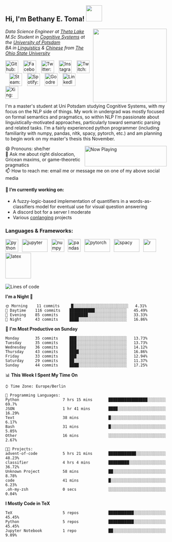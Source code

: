 <h2> Hi, I'm Bethany E. Toma! <img src="https://media.giphy.com/media/NMGc9JGgT89b2/giphy.gif" width="50"></h2>
<img align='right' src="https://media.giphy.com/media/jt8mEC6Kffbwbv2tNH/giphy.gif" width="230">
<p><em>
  Data Science Engineer at <a href="https://thetalake.com/">Theta Lake</a></br>
  M.Sc Student in <a href="https://www.ling.uni-potsdam.de/cogsys/">Cognitive Systems</a> at the <a href="https://www.uni-potsdam.de/en/university-of-potsdam">University of Potsdam</a></br>
  BA in <a href="https://linguistics.osu.edu/">Linguistics</a> & <a href="https://deall.osu.edu/">Chinese</a> from <a href="https://www.osu.edu/">The Ohio State University</a>
</em></p>
<p align="left">
<a href="https://github.com/betoma" target="blank"><img align="center" src="https://cdn.jsdelivr.net/npm/simple-icons@3.0.1/icons/github.svg" alt="Github: betoma" height="40" width="40" /></a> &nbsp;&nbsp;
<a href="https://www.facebook.com/sparksbet/" target="blank"><img align="center" src="https://cdn.jsdelivr.net/npm/simple-icons@3.0.1/icons/facebook.svg" alt="Facebook: /sparksbet" height="40" width="40" /></a> &nbsp;&nbsp;
<a href="https://twitter.com/Sparksbet" target="blank"><img align="center" src="https://cdn.jsdelivr.net/npm/simple-icons@3.0.1/icons/twitter.svg" alt="Twitter: @sparksbet" height="40" width="40" /></a> &nbsp;&nbsp;
<a href="https://www.instagram.com/bethanyetoma/" target="blank"><img align="center" src="https://cdn.jsdelivr.net/npm/simple-icons@3.0.1/icons/instagram.svg" alt="Instagram: bethanyetoma" height="40" width="40" /></a> &nbsp;&nbsp;
<a href="https://www.twitch.tv/sparksbet" target="blank"><img align="center" src="https://cdn.jsdelivr.net/npm/simple-icons@3.0.1/icons/twitch.svg" alt="Twitch: sparksbet" height="40" width="40" /></a> &nbsp;&nbsp;
<a href="https://steamcommunity.com/id/sparksbet/" target="blank"><img align="center" src="https://cdn.jsdelivr.net/npm/simple-icons@3.0.1/icons/steam.svg" alt="Steam: sparksbet" height="40" width="40" /></a> &nbsp;&nbsp;
<!-- <a href="" target="blank"><img align="center" src="https://cdn.jsdelivr.net/npm/simple-icons@3.0.1/icons/discord.svg" alt="Discord: sparksbet" height="40" width="40" /></a> &nbsp;&nbsp;-->
<a href="https://open.spotify.com/user/21krnfigajmoh4z67biedhaii?si=zvCxIZo5RMOtpgbvC32onw" target="blank"><img align="center" src="https://cdn.jsdelivr.net/npm/simple-icons@3.0.1/icons/spotify.svg" alt="Spotify: Bethany E. Toma" height="40" width="40" /></a> &nbsp;&nbsp;
<a href="https://www.goodreads.com/sparksbet" target="blank"><img align="center" src="https://cdn.jsdelivr.net/npm/simple-icons@3.0.1/icons/goodreads.svg" alt="Goodreads: sparksbet" height="40" width="40" /></a> &nbsp;&nbsp;
<a href="https://www.linkedin.com/in/betoma" target="blank"><img align="center" src="https://cdn.jsdelivr.net/npm/simple-icons@3.0.1/icons/linkedin.svg" alt="LinkedIn: Bethany Toma" height="40" width="40" /></a> &nbsp;&nbsp;
<a href="https://www.xing.com/profile/BethanyElise_Toma/cv" target="blank"><img align="center" src="https://cdn.jsdelivr.net/npm/simple-icons@3.0.1/icons/xing.svg" alt="Xing: BethanyElise_Toma" height="40" width="40" /></a> &nbsp;&nbsp;
</p>

I'm a master's student at Uni Potsdam studying Cognitive Systems, with my focus on the NLP side of things. My work in undergrad was mostly focused on formal semantics and pragmatics, so within NLP I'm passionate about linguistically-motivated approaches, particularly toward semantic parsing and related tasks. I'm a fairly experienced python programmer (including familiarity with numpy, pandas, nltk, spacy, pytorch, etc.) and am planning to begin work on my master's thesis this November.

<a href="https://natemoo-re-sable.vercel.app/now-playing?open">
    <img align='right' src="https://natemoo-re-sable.vercel.app/now-playing" width="256" height="64" alt="Now Playing">
</a>

😄 Pronouns: she/her    
💬 Ask me about right dislocation, Gricean maxims, or game-theoretic pragmatics    
📫 How to reach me: email me or message me on one of my above social media

#### 🔭 I’m currently working on: 
  - A fuzzy-logic-based implementation of quantifiers in a words-as-classifiers model for eventual use for visual question answering
  - A discord bot for a server I moderate
  - Various [conlanging](https://conlang.org/) projects
  
### Languages & Frameworks:
<p align="left">
<!--<code>--><img src="https://github.com/abranhe/programming-languages-logos/blob/master/src/python/python.svg" alt="python" width="40" height="40"/><!--</code>-->&nbsp;&nbsp;
<img src="https://github.com/jupyter/design/blob/master/logos/Rectangle%20Logo/rectanglelogo-greytext-orangebody-greymoons/rectanglelogo-greytext-orangebody-greymoons.svg" alt="jupyter" width="80" height="40"/>&nbsp;&nbsp;
<img src="https://github.com/valohai/ml-logos/blob/master/numpy-logo.svg" alt="numpy" height="40"/>&nbsp;&nbsp;
<img src="https://github.com/valohai/ml-logos/blob/master/pandas.svg" alt="pandas" height="40"/>&nbsp;&nbsp;
<img src="https://github.com/valohai/ml-logos/blob/master/pytorch.svg" alt="pytorch" width="80" height="40"/>&nbsp;&nbsp;
<img src="https://github.com/explosion/spaCy/blob/master/website/src/images/logo.svg" alt="spacy" width="80" height="40"/>&nbsp;&nbsp;
<!--<code>--><img src="https://github.com/abranhe/programming-languages-logos/blob/master/src/r/r.svg" alt="r" width="40" height="40"/><!--</code>-->&nbsp;&nbsp;
<img src="https://upload.wikimedia.org/wikipedia/commons/9/92/LaTeX_logo.svg" alt="latex" width="80"/>&nbsp;&nbsp;
</p>

<!--START_SECTION:waka-->
![Lines of code](https://img.shields.io/badge/From%20Hello%20World%20I%27ve%20Written-4.7%20million%20lines%20of%20code-blue)

**I'm a Night 🦉** 

```text
🌞 Morning    11 commits     █░░░░░░░░░░░░░░░░░░░░░░░░   4.31% 
🌆 Daytime    116 commits    ███████████░░░░░░░░░░░░░░   45.49% 
🌃 Evening    85 commits     ████████░░░░░░░░░░░░░░░░░   33.33% 
🌙 Night      43 commits     ████░░░░░░░░░░░░░░░░░░░░░   16.86%

```
📅 **I'm Most Productive on Sunday** 

```text
Monday       35 commits     ███░░░░░░░░░░░░░░░░░░░░░░   13.73% 
Tuesday      35 commits     ███░░░░░░░░░░░░░░░░░░░░░░   13.73% 
Wednesday    36 commits     ███░░░░░░░░░░░░░░░░░░░░░░   14.12% 
Thursday     43 commits     ████░░░░░░░░░░░░░░░░░░░░░   16.86% 
Friday       33 commits     ███░░░░░░░░░░░░░░░░░░░░░░   12.94% 
Saturday     29 commits     ██░░░░░░░░░░░░░░░░░░░░░░░   11.37% 
Sunday       44 commits     ████░░░░░░░░░░░░░░░░░░░░░   17.25%

```


📊 **This Week I Spent My Time On** 

```text
⌚︎ Time Zone: Europe/Berlin

💬 Programming Languages: 
Python                   7 hrs 15 mins       █████████████████░░░░░░░░   69.7% 
JSON                     1 hr 41 mins        ████░░░░░░░░░░░░░░░░░░░░░   16.29% 
Text                     38 mins             █░░░░░░░░░░░░░░░░░░░░░░░░   6.17% 
Bash                     31 mins             █░░░░░░░░░░░░░░░░░░░░░░░░   5.05% 
Other                    16 mins             ░░░░░░░░░░░░░░░░░░░░░░░░░   2.67%

🐱‍💻 Projects: 
advent-of-code           5 hrs 21 mins       ████████████░░░░░░░░░░░░░   48.23% 
classifier               4 hrs 4 mins        █████████░░░░░░░░░░░░░░░░   36.72% 
Unknown Project          58 mins             ██░░░░░░░░░░░░░░░░░░░░░░░   8.78% 
code                     41 mins             █░░░░░░░░░░░░░░░░░░░░░░░░   6.23% 
.oh-my-zsh               0 secs              ░░░░░░░░░░░░░░░░░░░░░░░░░   0.04%

```

**I Mostly Code in TeX** 

```text
TeX                      5 repos             ███████████░░░░░░░░░░░░░░   45.45% 
Python                   5 repos             ███████████░░░░░░░░░░░░░░   45.45% 
Jupyter Notebook         1 repo              ██░░░░░░░░░░░░░░░░░░░░░░░   9.09%

```



<!--END_SECTION:waka-->
